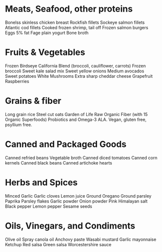 # Meats, Seafood, other proteins
Bonelss skinless chicken breast
Rockfish fillets
Sockeye salmon fillets
Atlantic cod fillets
Cooked frozen shrimp, tail off
Frozen salmon burgers
Eggs
5% fat Fage plain yogurt
Bone broth

# Fruits & Vegetables
Frozen Birdseye California Blend (broccoli, cauliflower, carrots)
Frozen broccoli
Sweet kale salad mix
Sweet yellow onions
Medium avocados
Sweet potatoes
White Mushrooms
Extra sharp cheddar cheese
Grapefruit
Raspberries

# Grains & fiber 
Long grain rice
Steel cut oats
Garden of Life Raw Organic Fiber (with 15 Organic Superfoods) Probiotics and Omega-3 ALA. Vegan, gluten free, psyllium free.

# Canned and Packaged Goods
Canned refried beans
Vegetable broth
Canned diced tomatoes
Canned corn kernels
Canned black beans
Canned artichoke hearts

# Herbs and Spices
Minced Garlic
Garlic cloves
Lemon juice
Ground Oregano
Ground parsley
Paprika
Parsley flakes
Garlic powder
Onion powder
Pink Himalayan salt
Black pepper
Lemon pepper
Sesame seeds

# Oils, Vinegars, and Condiments
Olive oil
Spray canola oil
Anchovy paste
Wasabi mustard
Garlic mayonnaise
Ketchup
Red salsa
Green salsa
Worcestershire sauce